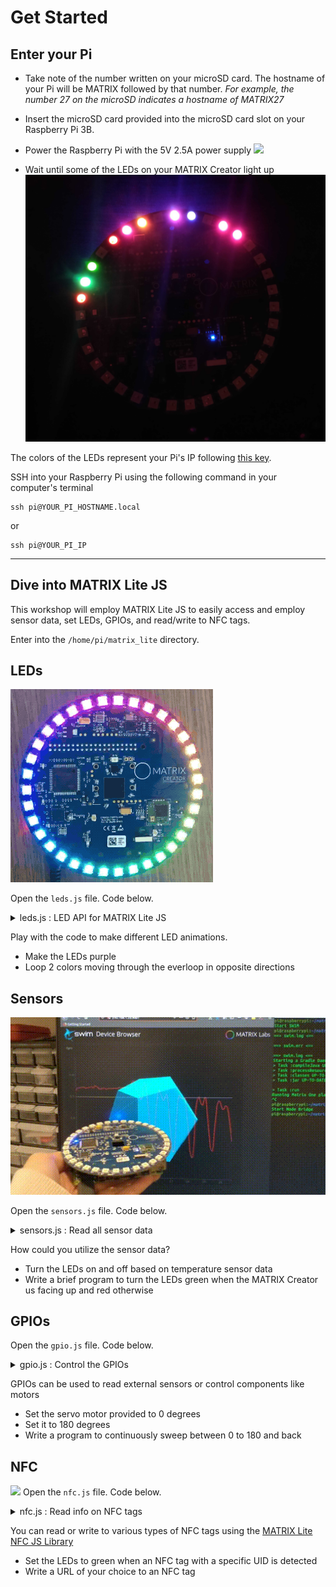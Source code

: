 # Get Started

## Enter your Pi
- Take note of the number written on your microSD card. The hostname of your Pi will be MATRIX followed by that number. *For example, the number 27 on the microSD indicates a hostname of MATRIX27*

- Insert the microSD card provided into the microSD card slot on your Raspberry Pi 3B.

- Power the Raspberry Pi with the 5V 2.5A power supply
![](images/creator_setup.gif)

- Wait until some of the LEDs on your MATRIX Creator light up
![](images/creator_ip.png)

The colors of the LEDs represent your Pi's IP following [this key](https://gist.github.com/samreenislam/225ea47cc30d202758b5a2195285fead).

SSH into your Raspberry Pi using the following command in your computer's terminal
```
ssh pi@YOUR_PI_HOSTNAME.local
```
or
```
ssh pi@YOUR_PI_IP
```

***
## Dive into MATRIX Lite JS
This workshop will employ MATRIX Lite JS to easily access and employ sensor data, set LEDs, GPIOs, and read/write to NFC tags.

Enter into the `/home/pi/matrix_lite` directory.

## LEDs

![](images/everloop_rainbow.gif)

Open the `leds.js` file. Code below.
<details close>
<summary>
leds.js : LED API for MATRIX Lite JS
</summary>

```js
var matrix = require("@matrix-io/matrix-lite");

// Get LED count
console.log("This device has " + matrix.led.length + ' LEDs');

// A single string or object sets all LEDs
// Below are different ways of expressing a color (number values are from 0-255)
matrix.led.set('blue');
matrix.led.set('rgb(0,0,255)');
matrix.led.set('#0000ff');
matrix.led.set({r:0, g:0, b:255, w:0}); // objects can set white

// LEDs off
matrix.led.set('black');
matrix.led.set([]);
matrix.led.set();
matrix.led.set({});

// Arrays set individual LEDs
matrix.led.set(['red', 'gold', 'purple', {}, 'black', '#6F41C1', 'blue', {g:255}]);

// Arrays can simulate motion
everloop = new Array(matrix.led.length).fill({});
everloop[0] = {b:100};

setInterval(function(){
  var lastColor = everloop.shift();
  everloop.push(lastColor);
  matrix.led.set(everloop);
},50);
```
</details>

Play with the code to make different LED animations.
- Make the LEDs purple
- Loop 2 colors moving through the everloop in opposite directions

## Sensors

![](/images/swim_working_2.gif)

Open the `sensors.js` file. Code below.
<details close>
<summary>
sensors.js : Read all sensor data
</summary>

```js
var matrix = require('@matrix-io/matrix-lite');

// Sensors will update with each .read() call
var imu, uv, humidity, pressure;
setInterval(function(){
  imu = matrix.imu.read();
  uv = matrix.uv.read();
  humidity = matrix.humidity.read();
  pressure = matrix.pressure.read();
  
  console.log(imu, uv, humidity, pressure);
},50);
```
</details>

How could you utilize the sensor data?
- Turn the LEDs on and off based on temperature sensor data
- Write a brief program to turn the LEDs green when the MATRIX Creator us facing up and red otherwise

## GPIOs

Open the `gpio.js` file. Code below.
<details close>
<summary>
gpio.js : Control the GPIOs
</summary>

```js
var matrix = require('@matrix-io/matrix-lite');

// Read GPIO pin 0 (digital)
matrix.gpio.setFunction(0, 'DIGITAL');
matrix.gpio.setMode(0, 'input');
console.log(matrix.gpio.getDigital(0));

// Set GPIO pin 1 (digital)
matrix.gpio.setFunction(1, 'DIGITAL');
matrix.gpio.setMode(1, 'output');
matrix.gpio.setDigital(1, 'ON')

// Set GPIO pin 2 (PWM)
matrix.gpio.setFunction(2, 'PWM');
matrix.gpio.setMode(2, 'output');
matrix.gpio.setPWM({
  pin: 2,
  percentage: 25,
  frequency: 50 // min 36
});

// Set Servo Angle pin 3
matrix.gpio.setFunction(3, 'PWM');
matrix.gpio.setMode(3, 'output');
matrix.gpio.setServoAngle({
  pin: 3,
  angle: 90,
  // minimum pulse width for a PWM wave (in milliseconds)
  min_pulse_ms: 0.8
});
```
</details>

GPIOs can be used to read external sensors or control components like motors
- Set the servo motor provided to 0 degrees
- Set it to 180 degrees
- Write a program to continuously sweep between 0 to 180 and back

## NFC

![](images/nfc_smaller.gif)
Open the `nfc.js` file. Code below.
<details close>
<summary>
nfc.js : Read info on NFC tags
</summary>

```js
const nfc = require("@matrix-io/matrix-lite-nfc");

nfc.read.start({rate:100, info:true}, (code, tag)=>{
    if (code === 256){
        console.log("Tag Was Scanned");
        console.log(tag);
    }

    else if (code === 1024)
        console.log("Nothing Was Scanned");
});
```
</details>

You can read or write to various types of NFC tags using the [MATRIX Lite NFC JS Library](https://matrix-io.github.io/matrix-documentation/matrix-lite/js-reference/nfc/)
- Set the LEDs to green when an NFC tag with a specific UID is detected
- Write a URL of your choice to an NFC tag
